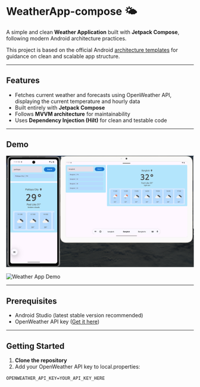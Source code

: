 # WeatherApp-compose 🌤️

A simple and clean **Weather Application** built with **Jetpack Compose**, following modern Android architecture practices.

This project is based on the official Android [architecture templates](https://github.com/android/architecture-templates/tree/base?tab=readme-ov-file) for guidance on clean and scalable app structure.

---

## Features

- Fetches current weather and forecasts using OpenWeather API, displaying the current temperature and hourly data
- Built entirely with **Jetpack Compose**
- Follows **MVVM architecture** for maintainability
- Uses **Dependency Injection (Hilt)** for clean and testable code

---

## Demo


![Weather App screen](https://github.com/DudeInTheWood/MyImage/blob/main/weather%20app%20screen.png)

![Weather App Demo](https://github.com/DudeInTheWood/MyImage/raw/main/weather-app-demo.gif)

---

## Prerequisites

- Android Studio (latest stable version recommended)
- OpenWeather API key ([Get it here](https://openweathermap.org/))

---

## Getting Started

1. **Clone the repository**
2. Add your OpenWeather API key to local.properties:

```properties
OPENWEATHER_API_KEY=YOUR_API_KEY_HERE

